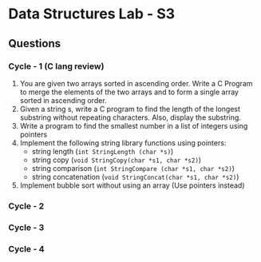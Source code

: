 # Data Structures Lab - S3

## Questions

### Cycle - 1 (C lang review)

1. You are given two arrays sorted in ascending order. Write a C Program to merge the elements of the two arrays and to form a single array sorted in ascending order.
2. Given a string s, write a C program to find the length of the longest substring without repeating characters. Also, display the substring.
3. Write a program to find the smallest number in a list of integers using pointers
4. Implement the following string library functions using pointers:
   - string length (`int StringLength (char *s)`)
   - string copy (`void StringCopy(char *s1, char *s2)`)
   - string comparison (`int StringCompare (char *s1, char *s2)`)
   - string concatenation (`void StringConcat(char *s1, char *s2)`)
5. Implement bubble sort without using an array (Use pointers instead)

### Cycle - 2

### Cycle - 3

### Cycle - 4


